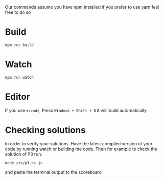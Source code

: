 

Our commands assume you have npm installed if you prefer to use yarn feel free to do so 

# Build
```
npm run build
```

# Watch

```
npm run watch
```


# Editor
If you use `vscode`, Press `Windows + Shift + B` it will build automatically


# Checking solutions
In order to verify your solutions. Have the latest compiled version of your code by running watch or building the code.
Then for example to check the solution of P3 run:
```
node src/p3.bs.js
```
and paste the terminal output to the scoreboard
 


